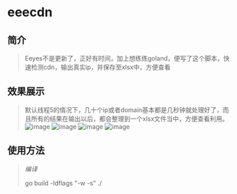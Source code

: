 # eeecdn

## 简介
> Eeyes不是更新了，正好有时间，加上想练练goland，便写了这个脚本，快速检测cdn，输出真实ip，并保存至xlsx中，方便查看

## 效果展示
> 默认线程5的情况下，几十个ip或者domain基本都是几秒钟就处理好了，而且所有的结果在输出以后，都会整理到一个xlsx文件当中，方便查看利用。
![image](https://github.com/user-attachments/assets/65102361-e654-4d90-8f58-51d975aa9eff)
![image](https://github.com/user-attachments/assets/9dd56a3f-2a0f-438e-8447-35fcc9be03c8)
![image](https://github.com/user-attachments/assets/87fe97de-bbdb-4c0e-9c66-7015081421c3)
![image](https://github.com/user-attachments/assets/2791f449-8059-4273-b8ee-7e3ce124ad83)

## 使用方法
> *编译*
>
> go build -ldflags "-w -s" ./
